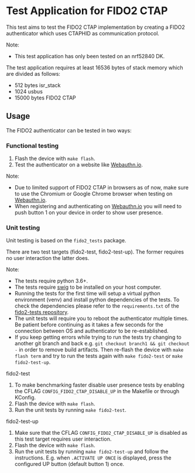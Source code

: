 # Test Application for FIDO2 CTAP

This test aims to test the FIDO2 CTAP implementation by creating a FIDO2
authenticator which uses CTAPHID as communication protocol.

Note:
* This test application has only been tested on an nrf52840 DK.

The test application requires at least 16536 bytes of stack memory which are
divided as follows:
* 512 bytes isr_stack
* 1024 usbus
* 15000 bytes FIDO2 CTAP

## Usage
The FIDO2 authenticator can be tested in two ways:

### Functional testing
1. Flash the device with `make flash`.
2. Test the authenticator on a website like [Webauthn.io](https://webauthn.io/).

Note:
* Due to limited support of FIDO2 CTAP in browsers as of now, make sure to use the
  Chromium or Google Chrome browser when testing on [Webauthn.io](https://webauthn.io/).
* When registering and authenticating on [Webauthn.io](https://webauthn.io/) you
will need to push button 1 on your device in order to show user presence.

### Unit testing
Unit testing is based on the `fido2_tests` package.

There are two test targets (fido2-test, fido2-test-up). The former requires no user
interaction the latter does.

Note:
* The tests require python 3.6+.
* The tests require [swig](http://www.swig.org/) to be installed on your host computer.
* Running the tests for the first time will setup a virtual python environment (venv) and install python dependencies of the tests. To check the dependencies please refer to the `requirements.txt` of the [fido2-tests repository](https://github.com/solokeys/fido2-tests).
* The unit tests will require you to reboot the authenticator multiple times. Be patient before continuing as it takes a few seconds for the connection between OS and authenticator to be re-established.
* If you keep getting errors while trying to run the tests try changing to another git branch and back e.g. `git checkout branch1 && git checkout -` in order to remove build artifacts. Then re-flash the device with `make flash term` and try to run the tests again with `make fido2-test` or `make fido2-test-up`.

fido2-test

1. To make benchmarking faster disable user presence tests by enabling the CFLAG
   `CONFIG_FIDO2_CTAP_DISABLE_UP` in the Makefile or through KConfig.
2. Flash the device with `make flash`.
3. Run the unit tests by running `make fido2-test`.

fido2-test-up

1. Make sure that the CFLAG `CONFIG_FIDO2_CTAP_DISABLE_UP` is disabled as this test target
  requires user interaction.
2. Flash the device with `make flash`.
3. Run the unit tests by running `make fido2-test-up` and follow the instructions. E.g. when `.ACTIVATE UP ONCE` is displayed, press the configured UP button (default button 1) once.
